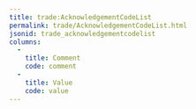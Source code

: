 ```yaml
---
title: trade:AcknowledgementCodeList
permalink: trade/AcknowledgementCodeList.html
jsonid: trade_acknowledgementcodelist
columns:
  - 
    title: Comment
    code: comment
  - 
    title: Value
    code: value
---
```

